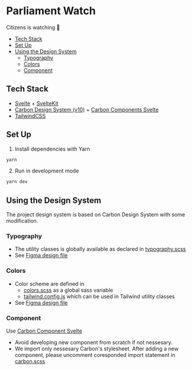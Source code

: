 # Parliament Watch

Citizens is watching 👀

<!-- START doctoc generated TOC please keep comment here to allow auto update -->
<!-- DON'T EDIT THIS SECTION, INSTEAD RE-RUN doctoc TO UPDATE -->

- [Tech Stack](#tech-stack)
- [Set Up](#set-up)
- [Using the Design System](#using-the-design-system)
  - [Typography](#typography)
  - [Colors](#colors)
  - [Component](#component)

<!-- END doctoc generated TOC please keep comment here to allow auto update -->

## Tech Stack

- [Svelte](https://svelte.dev) + [SvelteKit](https://kit.svelte.dev)
- [Carbon Design System (v10)](https://v10.carbondesignsystem.com) + [Carbon Components Svelte](https://carbon-components-svelte.onrender.com)
- [TailwindCSS](https://tailwindcss.com)

## Set Up

1. Install dependencies with Yarn

```bash
yarn
```

2. Run in development mode

```bash
yarn dev
```

## Using the Design System

The project design system is based on Carbon Design System with some modification.

### Typography

- The utility classes is globally available as declared in [typography.scss](src/styles/typography.scss)
- See [Figma design file](<https://www.figma.com/file/wydykFjb2U2SLFIz5YmiE8/(v11)-Text-Styles---IBM-Design-Language-(Community)>)

### Colors

- Color scheme are defined in
  - [colors.scss](src/styles/colors.scss) as a global sass variable
  - [tailwind.config.js](tailwind.config.js) which can be used in Tailwind utility classes
- See [Figma design file](<https://www.figma.com/file/DLpm4GWpqa1BUEWApXGeGc/Color-Styles---IBM-Design-Language-(Community)>)

### Component

Use [Carbon Component Svelte](https://carbon-components-svelte.onrender.com)

- Avoid developing new component from scratch if not nessesary.
- We import only nessesary Carbon's stylesheet. After adding a new component, please uncomment coresponded import statement in [carbon.scss](src/styles/carbon.scss)
